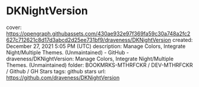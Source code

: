 # DKNightVersion

cover: https://opengraph.githubassets.com/430ae932e97f369fa59c30a748a2fc2627c712621c8d17d3abcd2d25ee731bf9/draveness/DKNightVersion
created: December 27, 2021 5:05 PM (UTC)
description: Manage Colors, Integrate Night/Multiple Themes. (Unmaintained) - GitHub - draveness/DKNightVersion: Manage Colors, Integrate Night/Multiple Themes. (Unmaintained)
folder: BOOKMRKS-MTHRFCKR / DEV-MTHRFCKR / Github / GH Stars
tags: github stars
url: https://github.com/draveness/DKNightVersion